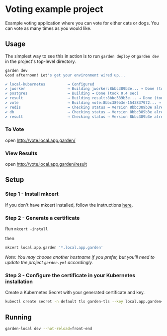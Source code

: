 # Voting example project

Example voting application where you can vote for either cats or dogs. You can vote as many times as you would like.


## Usage

The simplest way to see this in action is to run `garden deploy` or `garden dev` in the project's top-level directory.

```sh
garden dev
Good afternoon! Let's get your environment wired up...

✔ local-kubernetes          → Configured
✔ jworker                   → Building jworker:8bbc389b3e... → Done (took 0.6 sec)
✔ postgres                  → Building → Done (took 0.4 sec)
✔ result                    → Building result:8bbc389b3e... → Done (took 0.5 sec)
✔ vote                      → Building vote:8bbc389b3e-1543837972... → Done (took 0.5 sec)
✔ redis                     → Checking status → Version 8bbc389b3e already deployed
✔ db                        → Checking status → Version 8bbc389b3e already deployed
✔ result                    → Checking status → Version 8bbc389b3e already deployed
```

### To Vote

open http://vote.local.app.garden/

### View Results

open http://vote.local.app.garden/result

## Setup

### Step 1 - Install mkcert

If you don't have mkcert installed, follow the instructions [here](https://github.com/FiloSottile/mkcert#installation).

### Step 2 - Generate a certificate

Run `mkcert -install`

then

```sh
mkcert local.app.garden '*.local.app.garden'
```

_Note: You may choose another hostname if you prefer, but you'll need to update the project `garden.yml` accordingly._

### Step 3 - Configure the certificate in your Kubernetes installation

Create a Kubernetes Secret with your generated certificate and key.

```sh
kubectl create secret -n default tls garden-tls --key local.app.garden+1-key.pem --cert local.app.garden+1.pem
```


## Running

```sh
garden-local dev --hot-reload=front-end
```
